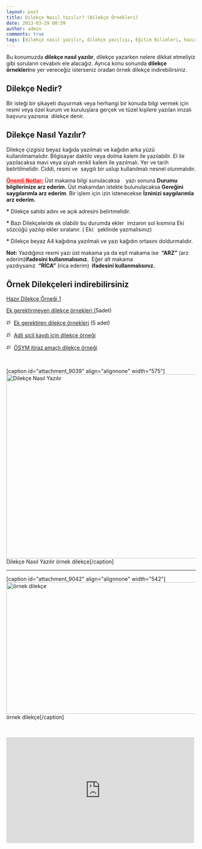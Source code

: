 ```yaml
---
layout: post
title: Dilekçe Nasıl Yazılır? (Dilekçe Örnekleri)
date: 2013-03-29 00:59
author: admin
comments: true
tags: [dilekçe nasıl yazılır, dilekçe yazılışı, Eğitim Bilimleri, hazır dilekçe örnekleri, kpss, kpss eğitim bilimleri, Makale, Son Konular]
---
```

Bu konumuzda <strong>dilekçe nasıl yazılır</strong>, dilekçe yazarken nelere dikkat etmeliyiz gibi soruların cevabını ele alacağız. Ayrıca konu sonunda <strong>dilekçe örnekleri</strong>ne yer vereceğiz isterseniz oradan örnek dilekçe indirebilirsiniz.
<h2>Dilekçe Nedir?</h2>
Bir isteği bir şikayeti duyurmak veya herhangi bir konuda bilgi vermek için resmi veya özel kurum ve kuruluşlara gerçek ve tüzel kişilere yazılan imzalı başvuru yazısına  dilekçe denir.
<h2>Dilekçe Nasıl Yazılır?</h2>
Dilekçe çizgisiz beyaz kağıda yazılmalı ve kağıdın arka yüzü kullanılmamalıdır. Bilgisayar daktilo veya dolma kalem ile yazılabilir. El ile yazılacaksa mavi veya siyah renkli kalem ile yazılmalı. Yer ve tarih belirtilmelidir. Ciddi, resmi ve  saygılı bir uslup kullanılmalı nesnel olunmalıdır.

<span style="text-decoration: underline; color: #ff0000;"><strong>Önemli Notlar:</strong></span> Üst makama bilgi sunulacaksa    yazı sonuna <strong>Durumu bilgilerinize arz ederim. </strong>Üst makamdan istekte bulunulacaksa <strong>Gereğini saygılarımla arz ederim</strong>. Bir işlem için izin istenecekse <strong>İzninizi saygılarımla arz ederim. </strong>

<strong>*</strong> Dilekçe sahibi adını ve açık adresini belirtmelidir.

<strong>*</strong> Bazı Dilekçelerde ek olabilir bu durumda ekler  imzanın sol kısmına Eki sözcüğü yazılıp ekler sıralanır. ( Eki:  şeklinde yazmalısınız)

<strong>*</strong> Dilekçe beyaz A4 kağıdına yazılmalı ve yazı kağıdın ortasını doldurmalıdır.

<strong>Not:</strong> Yazdığınız resmi yazı üst makama ya da eşit makama ise <strong> “ARZ”</strong> (arz ederim)<strong>ifadesini kullanmalısınız. </strong> Eğer alt makama yazdıysanız <strong> “RİCA”</strong> (rica ederim)<strong>  ifadesini kullanmalısınız.</strong>
<h2><strong>Örnek Dilekçeleri indirebilirsiniz</strong></h2>
<a class="pdf" title="Dilekçe örneği" href="http://egitimvaktim.com/dosyalar/2012/04/dilekce-ornegi.doc" target="_blank">Hazır Dilekçe Örneği 1</a>

<a title="dilekçe örneği" href="http://egitimvaktim.com/dosyalar/2012/08/eksiz.zip" target="_blank">Ek gerektirmeyen dilekçe örnekleri (</a>5adet)

<img title="Dilekçe Örnekleri" alt="zip Dilekçe Örnekleri" src="http://i0.wp.com/egitimvaktim.com/dosyalar/2012/04/zip.gif?resize=16%2C16" width="16" height="16" /> <a href="http://egitimvaktim.com/dosyalar/2012/08/ekli.zip" target="_blank">Ek gerektiren dilekçe örnekleri</a> (5 adet)

<img title="Dilekçe Örnekleri" alt="zip Dilekçe Örnekleri" src="http://i0.wp.com/egitimvaktim.com/dosyalar/2012/04/zip.gif?resize=16%2C16" width="16" height="16" /> <a href="http://egitimvaktim.com/dosyalar/2012/08/adli-sicil-kayd%C4%B1-dilek%C3%A7e-%C3%B6rnek.doc" target="_blank">Adli sicil kaydı için dilekçe örneği</a>

<img title="Dilekçe Örnekleri" alt="zip Dilekçe Örnekleri" src="http://i0.wp.com/egitimvaktim.com/dosyalar/2012/04/zip.gif?resize=16%2C16" width="16" height="16" /> <a href="http://egitimvaktim.com/dosyalar/2012/08/%C3%B6sym-itiraz-dilek%C3%A7esi.pdf" target="_blank">ÖSYM itiraz amaçlı dilekçe örneği</a>

&nbsp;

[caption id="attachment_9039" align="alignnone" width="575"]<a href="http://egitimvaktim.com/dosyalar/2013/03/dilekce-nasil-yazilir.png"><img class="size-full wp-image-9039 " title="Dilekçe Nasıl Yazılır" alt="Dilekçe Nasıl Yazılır" src="http://egitimvaktim.com/dosyalar/2013/03/dilekce-nasil-yazilir.png" width="575" height="489" /></a> Dilekçe Nasıl Yazılır örnek dilekçe[/caption]

___

[caption id="attachment_9042" align="alignnone" width="542"]<a href="http://egitimvaktim.com/dosyalar/2013/03/Dilekçe-örneği.jpg"><img class="size-full wp-image-9042" alt="örnek dilekçe " src="http://egitimvaktim.com/dosyalar/2013/03/Dilekçe-örneği.jpg" width="542" height="350" /></a> örnek dilekçe[/caption]

&nbsp;

<iframe src="http://www.youtube.com/embed/G1jBSYAJ2bM" height="281" width="500" allowfullscreen="" frameborder="0"></iframe>
